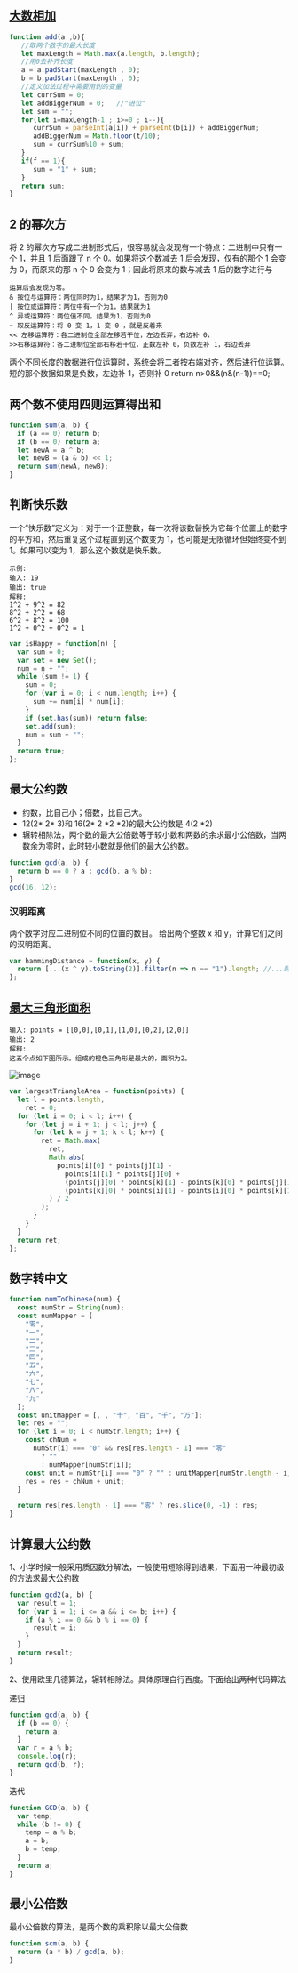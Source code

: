 ## [大数相加](https://zhuanlan.zhihu.com/p/72179476)

```javascript
function add(a ,b){
   //取两个数字的最大长度
   let maxLength = Math.max(a.length, b.length);
   //用0去补齐长度
   a = a.padStart(maxLength , 0);
   b = b.padStart(maxLength , 0);
   //定义加法过程中需要用到的变量
   let currSum = 0;
   let addBiggerNum = 0;   //"进位"
   let sum = "";
   for(let i=maxLength-1 ; i>=0 ; i--){
      currSum = parseInt(a[i]) + parseInt(b[i]) + addBiggerNum;
      addBiggerNum = Math.floor(t/10);
      sum = currSum%10 + sum;
   }
   if(f == 1){
      sum = "1" + sum;
   }
   return sum;
}

```

## 2 的幂次方

将 2 的幂次方写成二进制形式后，很容易就会发现有一个特点：二进制中只有一个 1，并且 1 后面跟了 n 个 0。如果将这个数减去 1 后会发现，仅有的那个 1 会变为 0，而原来的那 n 个 0 会变为 1；因此将原来的数与减去 1 后的数字进行与

```
运算后会发现为零。
& 按位与运算符：两位同时为1，结果才为1，否则为0
| 按位或运算符：两位中有一个为1，结果就为1
^ 异或运算符：两位值不同，结果为1，否则为0
~ 取反运算符：将 0 变 1，1 变 0 ，就是反着来
<< 左移运算符：各二进制位全部左移若干位，左边丢弃，右边补 0，
>>右移运算符：各二进制位全部右移若干位，正数左补 0，负数左补 1，右边丢弃
```

两个不同长度的数据进行位运算时，系统会将二者按右端对齐，然后进行位运算。短的那个数据如果是负数，左边补 1，否则补 0
return n>0&&(n&(n-1))==0;

## 两个数不使用四则运算得出和

```javascript
function sum(a, b) {
  if (a == 0) return b;
  if (b == 0) return a;
  let newA = a ^ b;
  let newB = (a & b) << 1;
  return sum(newA, newB);
}
```

## 判断快乐数

一个“快乐数”定义为：对于一个正整数，每一次将该数替换为它每个位置上的数字的平方和，然后重复这个过程直到这个数变为 1，也可能是无限循环但始终变不到 1。如果可以变为 1，那么这个数就是快乐数。

```
示例:
输入: 19
输出: true
解释:
1^2 + 9^2 = 82
8^2 + 2^2 = 68
6^2 + 8^2 = 100
1^2 + 0^2 + 0^2 = 1
```

```javascript
var isHappy = function(n) {
  var sum = 0;
  var set = new Set();
  num = n + "";
  while (sum != 1) {
    sum = 0;
    for (var i = 0; i < num.length; i++) {
      sum += num[i] * num[i];
    }
    if (set.has(sum)) return false;
    set.add(sum);
    num = sum + "";
  }
  return true;
};
```

## 最大公约数

- 约数，比自己小；倍数，比自己大。
- 12(2* 2* 3)和 16(2* 2 *2 *2)的最大公约数是 4(2 *2)
- 辗转相除法，两个数的最大公倍数等于较小数和两数的余求最小公倍数，当两数余为零时，此时较小数就是他们的最大公约数。

```javascript
function gcd(a, b) {
  return b == 0 ? a : gcd(b, a % b);
}
gcd(16, 12);
```



### 汉明距离

两个数字对应二进制位不同的位置的数目。
给出两个整数 x 和 y，计算它们之间的汉明距离。

```javascript
var hammingDistance = function(x, y) {
  return [...(x ^ y).toString(2)].filter(n => n == "1").length; //...剩余运算符还能有split用法
};
```

## [最大三角形面积](https://leetcode-cn.com/problems/largest-triangle-area/)

```
输入: points = [[0,0],[0,1],[1,0],[0,2],[2,0]]
输出: 2
解释:
这五个点如下图所示。组成的橙色三角形是最大的，面积为2。
```

![image](https://s3-lc-upload.s3.amazonaws.com/uploads/2018/04/04/1027.png)

```javascript
var largestTriangleArea = function(points) {
  let l = points.length,
    ret = 0;
  for (let i = 0; i < l; i++) {
    for (let j = i + 1; j < l; j++) {
      for (let k = j + 1; k < l; k++) {
        ret = Math.max(
          ret,
          Math.abs(
            points[i][0] * points[j][1] -
              points[i][1] * points[j][0] +
              (points[j][0] * points[k][1] - points[k][0] * points[j][1]) +
              (points[k][0] * points[i][1] - points[i][0] * points[k][1])
          ) / 2
        );
      }
    }
  }
  return ret;
};
```

## 数字转中文

```javascript
function numToChinese(num) {
  const numStr = String(num);
  const numMapper = [
    "零",
    "一",
    "二",
    "三",
    "四",
    "五",
    "六",
    "七",
    "八",
    "九"
  ];
  const unitMapper = [, , "十", "百", "千", "万"];
  let res = "";
  for (let i = 0; i < numStr.length; i++) {
    const chNum =
      numStr[i] === "0" && res[res.length - 1] === "零"
        ? ""
        : numMapper[numStr[i]];
    const unit = numStr[i] === "0" ? "" : unitMapper[numStr.length - i] || "";
    res = res + chNum + unit;
  }

  return res[res.length - 1] === "零" ? res.slice(0, -1) : res;
}
```



## 计算最大公约数

1、小学时候一般采用质因数分解法，一般使用短除得到结果，下面用一种最初级的方法求最大公约数

```javascript
function gcd2(a, b) {
  var result = 1;
  for (var i = 1; i <= a && i <= b; i++) {
    if (a % i == 0 && b % i == 0) {
      result = i;
    }
  }
  return result;
}
```

2、使用欧里几德算法，辗转相除法。具体原理自行百度。下面给出两种代码算法

递归

```javascript
function gcd(a, b) {
  if (b == 0) {
    return a;
  }
  var r = a % b;
  console.log(r);
  return gcd(b, r);
}
```

迭代

```javascript
function GCD(a, b) {
  var temp;
  while (b != 0) {
    temp = a % b;
    a = b;
    b = temp;
  }
  return a;
}
```

## 最小公倍数

最小公倍数的算法，是两个数的乘积除以最大公倍数

```javascript
function scm(a, b) {
  return (a * b) / gcd(a, b);
}
```
